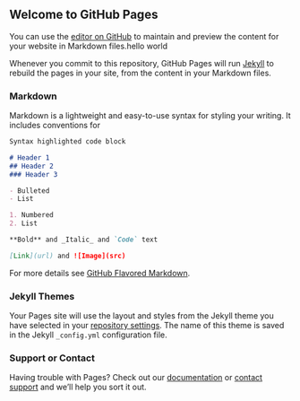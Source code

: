 <script src="//ajax.googleapis.com/ajax/libs/jquery/1.12.4/jquery.min.js"></script>
<script>window.jQuery || document.write("<script src='jquery.min.js'>\x3C/script>")</script>
  
<script src="http://cloud.github.com/downloads/malup/cycle/jquery.cycle.all.latest.js"></script>
<script>window.jQuery || document.write("<script src='jquery.cycle.all.latest.js'>\x3C/script>")</script>
## Welcome to GitHub Pages 

You can use the [editor on GitHub](https://github.com/yourlilpal/webserverlab7/edit/gh-pages/index.md) to maintain and preview the content for your website in Markdown files.hello world

Whenever you commit to this repository, GitHub Pages will run [Jekyll](https://jekyllrb.com/) to rebuild the pages in your site, from the content in your Markdown files.

### Markdown

Markdown is a lightweight and easy-to-use syntax for styling your writing. It includes conventions for

```markdown
Syntax highlighted code block

# Header 1
## Header 2
### Header 3

- Bulleted
- List

1. Numbered
2. List

**Bold** and _Italic_ and `Code` text

[Link](url) and ![Image](src)
```

For more details see [GitHub Flavored Markdown](https://guides.github.com/features/mastering-markdown/).

### Jekyll Themes

Your Pages site will use the layout and styles from the Jekyll theme you have selected in your [repository settings](https://github.com/yourlilpal/webserverlab7/settings/pages). The name of this theme is saved in the Jekyll `_config.yml` configuration file.

### Support or Contact

Having trouble with Pages? Check out our [documentation](https://docs.github.com/categories/github-pages-basics/) or [contact support](https://support.github.com/contact) and we’ll help you sort it out.
